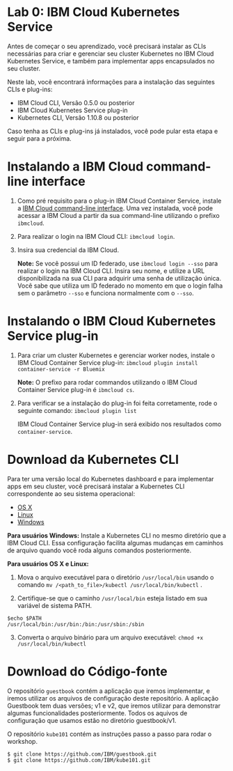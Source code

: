 # Lab 0: IBM Cloud Kubernetes Service


Antes de começar o seu aprendizado, você precisará instalar as CLIs necessárias para criar e gerenciar seu cluster Kubernetes no IBM Cloud Kubernetes Service, e também para implementar apps encapsulados no seu cluster.

Neste lab, você encontrará informações para a instalação das seguintes CLIs e plug-ins:

* IBM Cloud CLI, Versão 0.5.0 ou posterior
* IBM Cloud Kubernetes Service plug-in
* Kubernetes CLI, Versão 1.10.8 ou posterior

Caso tenha as CLIs e plug-ins já instalados, você pode pular esta etapa e seguir para a próxima.

# Instalando a IBM Cloud command-line interface

1. Como pré requisito para o plug-in IBM Cloud Container Service, instale a [IBM Cloud command-line interface](https://clis.ng.bluemix.net/ui/home.html). Uma vez instalada, você pode acessar a IBM Cloud a partir da sua command-line utilizando o prefixo `ibmcloud`.
2. Para realizar o login na IBM Cloud CLI: `ibmcloud login`.
3. Insira sua credencial da IBM Cloud.

   **Note:** Se você possui um ID federado, use `ibmcloud login --sso` para realizar o login na IBM Cloud CLI. Insira seu nome, e utilize a URL disponibilizada na sua CLI para adquirir uma senha de utilização única. Você sabe que utiliza um ID federado no momento em que o login falha sem o parâmetro `--sso` e funciona normalmente com o `--sso`.

# Instalando o IBM Cloud Kubernetes Service plug-in
1. Para criar um cluster Kubernetes e gerenciar worker nodes, instale o IBM Cloud Container Service plug-in:
   ```ibmcloud plugin install container-service -r Bluemix```

   **Note:** O prefixo para rodar commandos utilizando o IBM Cloud Container Service plug-in é `ibmcloud cs`.

2. Para verificar se a instalação do plug-in foi feita corretamente, rode o seguinte comando:
```ibmcloud plugin list```

   IBM Cloud Container Service plug-in será exibido nos resultados como `container-service`.

# Download da Kubernetes CLI

Para ter uma versão local do Kubernetes dashboard e para implementar apps em seu cluster, você precisará instalar a Kubernetes CLI correspondente ao seu sistema operacional:

* [OS X](https://storage.googleapis.com/kubernetes-release/release/v1.10.8/bin/darwin/amd64/kubectl)
* [Linux](https://storage.googleapis.com/kubernetes-release/release/v1.10.8/bin/linux/amd64/kubectl)
* [Windows](https://storage.googleapis.com/kubernetes-release/release/v1.10.8/bin/windows/amd64/kubectl.exe)

**Para usuários Windows:** Instale a Kubernetes CLI no mesmo diretório que a IBM Cloud CLI. Essa configuração facilita algumas mudanças em caminhos de arquivo quando você roda alguns comandos posteriormente.

**Para usuários OS X e Linux:**

1. Mova o arquivo executável para o diretório `/usr/local/bin` usando o comando `mv /<path_to_file>/kubectl /usr/local/bin/kubectl` .

2. Certifique-se que o caminho `/usr/local/bin` esteja listado em sua variável de sistema PATH.
```
$echo $PATH
/usr/local/bin:/usr/bin:/bin:/usr/sbin:/sbin
```

3. Converta o arquivo binário para um arquivo executável:  `chmod +x /usr/local/bin/kubectl`

# Download do Código-fonte
O repositório `guestbook` contém a aplicação que iremos implementar, e iremos utilizar os arquivos de configuração deste repositório. A aplicação Guestbook tem duas versões; v1 e v2, que iremos utilizar para demonstrar algumas funcionalidades posteriormente. Todos os aquivos de configuração que usamos estão no diretório guestbook/v1.

O repositório `kube101` contém as instruções passo a passo para rodar o workshop.
```console
$ git clone https://github.com/IBM/guestbook.git
$ git clone https://github.com/IBM/kube101.git
```

